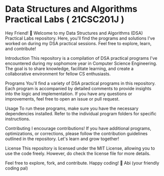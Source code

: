 <h1>Data Structures and Algorithms Practical Labs ( 21CSC201J )</h1>

Hey Friend! 👋 Welcome to my Data Structures and Algorithms (DSA) Practical Labs repository. Here, you'll find the programs and solutions I've worked on during my DSA practical sessions. Feel free to explore, learn, and contribute!

Introduction
This repository is a compilation of DSA practical programs I've encountered during my sophomore year in Computer Science Engineering. The goal is to share knowledge, facilitate learning, and create a collaborative environment for fellow CS enthusiasts.

Programs
You'll find a variety of DSA practical programs in this repository. Each program is accompanied by detailed comments to provide insights into the logic and implementation. If you have any questions or improvements, feel free to open an issue or pull request.

Usage
To run these programs, make sure you have the necessary dependencies installed. Refer to the individual program folders for specific instructions.

Contributing
I encourage contributions! If you have additional programs, optimizations, or corrections, please follow the contribution guidelines outlined in the repository. Let's learn and grow together!

License
This repository is licensed under the MIT License, allowing you to use the code freely. However, do check the license file for more details.

Feel free to explore, fork, and contribute. Happy coding! 🚀
Abi (your friendly coding pal)
